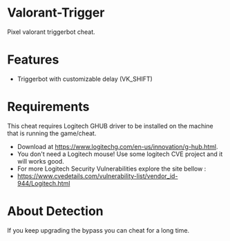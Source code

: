 # Valorant-Trigger
Pixel valorant triggerbot cheat.

# Features
- Triggerbot with customizable delay (VK_SHIFT)

# Requirements
This cheat requires Logitech GHUB driver to be installed on the machine that is running the game/cheat. 
- Download at https://www.logitechg.com/en-us/innovation/g-hub.html.
- You don't need a Logitech mouse! Use some logitech CVE project and it will works good.
- For more Logitech Security Vulnerabilities explore the site bellow :
- https://www.cvedetails.com/vulnerability-list/vendor_id-944/Logitech.html

# About Detection
If you keep upgrading the bypass you can cheat for a long time.
